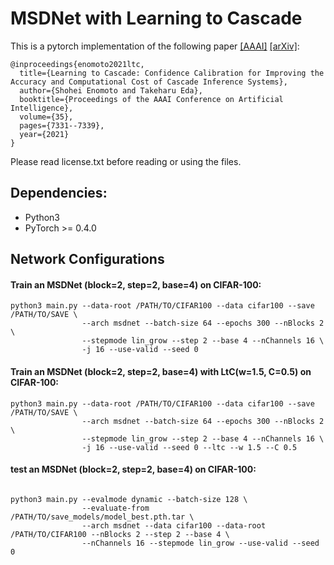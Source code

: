 # MSDNet with Learning to Cascade
This is a pytorch implementation of the following paper [[AAAI]](https://ojs.aaai.org/index.php/AAAI/article/view/16900) [[arXiv]](https://arxiv.org/abs/2104.09286):  
```
@inproceedings{enomoto2021ltc,
  title={Learning to Cascade: Confidence Calibration for Improving the Accuracy and Computational Cost of Cascade Inference Systems},
  author={Shohei Enomoto and Takeharu Eda},
  booktitle={Proceedings of the AAAI Conference on Artificial Intelligence},
  volume={35},
  pages={7331--7339},
  year={2021}
}
```
Please read license.txt before reading or using the files.  

## Dependencies:

+ Python3
+ PyTorch >= 0.4.0

## Network Configurations

#### Train an MSDNet (block=2, step=2, base=4) on CIFAR-100: 

```
python3 main.py --data-root /PATH/TO/CIFAR100 --data cifar100 --save /PATH/TO/SAVE \
                --arch msdnet --batch-size 64 --epochs 300 --nBlocks 2 \
                --stepmode lin_grow --step 2 --base 4 --nChannels 16 \
                -j 16 --use-valid --seed 0
```

#### Train an MSDNet (block=2, step=2, base=4) with LtC(w=1.5, C=0.5) on CIFAR-100: 

```
python3 main.py --data-root /PATH/TO/CIFAR100 --data cifar100 --save /PATH/TO/SAVE \
                --arch msdnet --batch-size 64 --epochs 300 --nBlocks 2 \
                --stepmode lin_grow --step 2 --base 4 --nChannels 16 \
                -j 16 --use-valid --seed 0 --ltc --w 1.5 --C 0.5
```

#### test an MSDNet (block=2, step=2, base=4) on CIFAR-100:

```

python3 main.py --evalmode dynamic --batch-size 128 \
                --evaluate-from /PATH/TO/save_models/model_best.pth.tar \
                --arch msdnet --data cifar100 --data-root /PATH/TO/CIFAR100 --nBlocks 2 --step 2 --base 4 \
                --nChannels 16 --stepmode lin_grow --use-valid --seed 0
```
